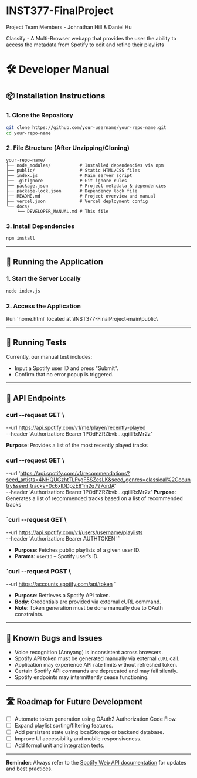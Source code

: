 # INST377-FinalProject
Project Team Members - Johnathan Hill & Daniel Hu


Classify - A Multi-Browser webapp that provides the user the ability to access the metadata from Spotify to edit and refine their playlists 

# 🛠 Developer Manual


## 📦 Installation Instructions

### 1. Clone the Repository
```bash
git clone https://github.com/your-username/your-repo-name.git
cd your-repo-name
```

### 2. File Structure (After Unzipping/Cloning)
```
your-repo-name/
├── node_modules/           # Installed dependencies via npm
├── public/                 # Static HTML/CSS files
├── index.js                # Main server script
├── .gitignore              # Git ignore rules
├── package.json            # Project metadata & dependencies
├── package-lock.json       # Dependency lock file
├── README.md               # Project overview and manual
├── vercel.json             # Vercel deployment config
└── docs/
    └── DEVELOPER_MANUAL.md # This file
```

### 3. Install Dependencies
```bash
npm install
```

---

## 🚀 Running the Application

### 1. Start the Server Locally
```bash
node index.js
```

### 2. Access the Application
Run 'home.html' located at \INST377-FinalProject-main\public\

---

## 🧪 Running Tests

Currently, our manual test includes:
- Input a Spotify user ID and press "Submit".
- Confirm that no error popup is triggered.

---

## 📡 API Endpoints

### curl --request GET \
  --url https://api.spotify.com/v1/me/player/recently-played \
  --header 'Authorization: Bearer 1POdFZRZbvb...qqillRxMr2z'

  **Purpose**: Provides a list of the most recently played tracks 


### curl --request GET \
  --url 'https://api.spotify.com/v1/recommendations?seed_artists=4NHQUGzhtTLFvgF5SZesLK&seed_genres=classical%2Ccountry&seed_tracks=0c6xIDDpzE81m2q797ordA' \
  --header 'Authorization: Bearer 1POdFZRZbvb...qqillRxMr2z'
**Purpose**: Generates a list of recommended tracks based on a list of recommended tracks 


### `curl --request GET \
  --url https://api.spotify.com/v1/users/username/playlists \
  --header 'Authorization: Bearer AUTHTOKEN' \`
- **Purpose**: Fetches public playlists of a given user ID.
- **Params**: `userId` – Spotify user’s ID.

### `curl --request POST \
  --url https://accounts.spotify.com/api/token \`

- **Purpose**: Retrieves a Spotify API token.
- **Body**: Credentials are provided via external cURL command.
- **Note**: Token generation must be done manually due to OAuth constraints.

---

## 🐞 Known Bugs and Issues

- Voice recognition (Annyang) is inconsistent across browsers.
- Spotify API token must be generated manually via external `cURL` call.
- Application may experience API rate limits without refreshed token.
- Certain Spotify API commands are deprecated and may fail silently.
- Spotify endpoints may intermittently cease functioning.

---

## 🛣 Roadmap for Future Development

- [ ] Automate token generation using OAuth2 Authorization Code Flow.
- [ ] Expand playlist sorting/filtering features.
- [ ] Add persistent state using localStorage or backend database.
- [ ] Improve UI accessibility and mobile responsiveness.
- [ ] Add formal unit and integration tests.

---

**Reminder**: Always refer to the [Spotify Web API documentation](https://developer.spotify.com/documentation/web-api/) for updates and best practices.
